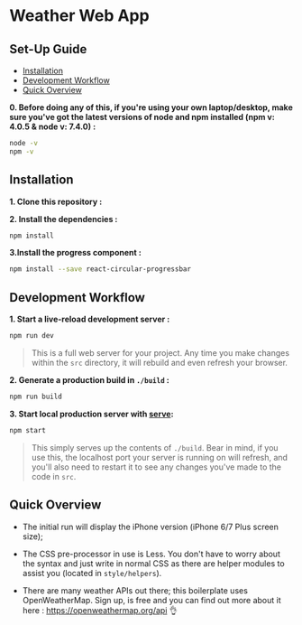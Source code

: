 # Weather Web App

## Set-Up Guide
- [Installation](#installation)
- [Development Workflow](#development-workflow)
- [Quick Overview](#quick-overview)

**0. Before doing any of this, if you're using your own laptop/desktop, make sure you've got the latest versions of node and npm installed (npm v: 4.0.5 & node v: 7.4.0) :**

```sh
node -v
npm -v
```

## Installation

**1. Clone this repository :**


**2. Install the dependencies :**

```sh
npm install
```
**3.Install the progress component :**
```sh
npm install --save react-circular-progressbar
```

## Development Workflow


**1. Start a live-reload development server :**

```sh
npm run dev
```

> This is a full web server for your project. Any time you make changes within the `src` directory, it will rebuild and even refresh your browser.


**2. Generate a production build in `./build` :**

```sh
npm run build
```

**3. Start local production server with [serve](https://github.com/zeit/serve):**

```sh
npm start
```

> This simply serves up the contents of `./build`. Bear in mind, if you use this, the localhost port your server is running on will refresh, and you'll also need to restart it to see any changes you've made to the code in `src`.


## Quick Overview

- The initial run will display the iPhone version (iPhone 6/7 Plus screen size); 

- The CSS pre-processor in use is Less. You don't have to worry about the syntax and just write in normal CSS as there are helper modules to assist you (located in `style/helpers`).

- There are many weather APIs out there; this boilerplate uses OpenWeatherMap. Sign up, is free and you can find out more about it here : https://openweathermap.org/api  👌

